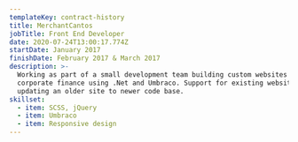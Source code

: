 ```yaml
---
templateKey: contract-history
title: MerchantCantos
jobTitle: Front End Developer
date: 2020-07-24T13:00:17.774Z
startDate: January 2017
finishDate: February 2017 & March 2017
description: >-
  Working as part of a small development team building custom websites for
  corporate finance using .Net and Umbraco. Support for existing websites and
  updating an older site to newer code base.
skillset:
  - item: SCSS, jQuery
  - item: Umbraco
  - item: Responsive design
---
```

